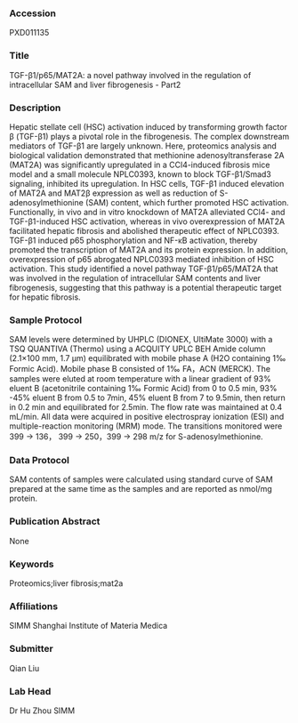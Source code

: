 ### Accession
PXD011135

### Title
TGF-β1/p65/MAT2A: a novel pathway involved in the regulation of intracellular SAM and liver fibrogenesis - Part2

### Description
Hepatic stellate cell (HSC) activation induced by transforming growth factor β (TGF-β1) plays a pivotal role in the fibrogenesis. The complex downstream mediators of TGF-β1 are largely unknown. Here, proteomics analysis and biological validation demonstrated that methionine adenosyltransferase 2A (MAT2A) was significantly upregulated in a CCl4-induced fibrosis mice model and a small molecule NPLC0393, known to block TGF-β1/Smad3 signaling, inhibited its upregulation. In HSC cells, TGF-β1 induced elevation of MAT2A and MAT2β expression as well as reduction of S-adenosylmethionine (SAM) content, which further promoted HSC activation. Functionally, in vivo and in vitro knockdown of MAT2A alleviated CCl4- and TGF-β1-induced HSC activation, whereas in vivo overexpression of MAT2A facilitated hepatic fibrosis and abolished therapeutic effect of NPLC0393. TGF-β1 induced p65 phosphorylation and NF-κB activation, thereby promoted the transcription of MAT2A and its protein expression. In addition, overexpression of p65 abrogated NPLC0393 mediated inhibition of HSC activation. This study identified a novel pathway TGF-β1/p65/MAT2A that was involved in the regulation of intracellular SAM contents and liver fibrogenesis, suggesting that this pathway is a potential therapeutic target for hepatic fibrosis.

### Sample Protocol
SAM levels were determined by UHPLC (DIONEX, UltiMate 3000) with a TSQ QUANTIVA (Thermo) using a ACQUITY UPLC BEH Amide column (2.1×100 mm, 1.7 μm) equilibrated with mobile phase A (H2O containing 1‰ Formic Acid). Mobile phase B consisted of 1‰ FA，ACN (MERCK). The samples were eluted at room temperature with a linear gradient of 93% eluent B (acetonitrile containing 1‰ Formic Acid) from 0 to 0.5 min, 93% -45% eluent B from 0.5 to 7min, 45% eluent B from 7 to 9.5min, then return in 0.2 min and equilibrated for 2.5min. The flow rate was maintained at 0.4 mL/min. All data were acquired in positive electrospray ionization (ESI) and multiple-reaction monitoring (MRM) mode. The transitions monitored were 399 → 136， 399 → 250，399 → 298 m/z for S-adenosylmethionine.

### Data Protocol
SAM contents of samples were calculated using standard curve of SAM prepared at the same time as the samples and are reported as nmol/mg protein.

### Publication Abstract
None

### Keywords
Proteomics;liver fibrosis;mat2a

### Affiliations
SIMM
Shanghai Institute of Materia Medica

### Submitter
Qian Liu

### Lab Head
Dr Hu Zhou
SIMM


